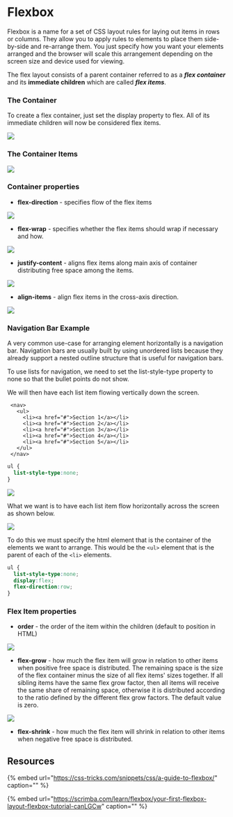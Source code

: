# Flexbox

Flexbox is a name for a set of CSS layout rules for laying out items in rows or columns. They allow you to apply rules to elements to place them side-by-side and re-arrange them. You just specify how you want your elements arranged and the browser will scale this arrangement depending on the screen size and device used for viewing.

The flex layout consists of a parent container referred to as a _**flex container**_ and its **immediate children** which are called _**flex items**_.

### The Container

To create a flex container, just set the display property to flex. All of its immediate children will now be considered flex items.

![](../../.gitbook/assets/image%20%2828%29.png)

### The Container Items

![](../../.gitbook/assets/image%20%28157%29.png)

### Container properties

* **flex-direction** - specifies flow of the flex items

![](../../.gitbook/assets/image%20%2874%29.png)

* **flex-wrap** - specifies whether the flex items should wrap if necessary and how.

![](../../.gitbook/assets/image%20%28139%29.png)

* **justify-content** - aligns flex items along main axis of container distributing free space among the items. 

![](../../.gitbook/assets/image%20%2851%29.png)

* **align-items** - align flex items in the cross-axis direction.

![](../../.gitbook/assets/image%20%28153%29.png)

### Navigation Bar Example

A very common use-case for arranging element horizontally is a navigation bar. Navigation bars are usually built by using unordered lists because they already support a nested outline structure that is useful for navigation bars.

To use lists for navigation, we need to set the list-style-type property to none so that the bullet points do not show.

We will then have each list item flowing vertically down the screen.

```markup
 <nav>
   <ul>
     <li><a href="#">Section 1</a></li>
     <li><a href="#">Section 2</a></li>
     <li><a href="#">Section 3</a></li>
     <li><a href="#">Section 4</a></li>
     <li><a href="#">Section 5</a></li>
   </ul>
 </nav>
```

```css
ul {
  list-style-type:none;
}
```

![](../../.gitbook/assets/image%20%2816%29.png)

What we want is to have each list item flow horizontally across the screen as shown below.

![](../../.gitbook/assets/image%20%289%29.png)

To do this we must specify the html element that is the container of the elements we want to arrange. This would be the `<ul>` element that is the parent of each of the `<li>` elements.

```css
ul {
  list-style-type:none;
  display:flex;
  flex-direction:row;
}
```

### 

### Flex Item properties

* **order** - the order of the item within the children \(default to position in HTML\)

![](../../.gitbook/assets/image%20%2864%29.png)

* **flex-grow** - how much the flex item will grow in relation to other items when positive free space is distributed. The remaining space is the size of the flex container minus the size of all flex items' sizes together. If all sibling items have the same flex grow factor, then all items will receive the same share of remaining space, otherwise it is distributed according to the ratio defined by the different flex grow factors. The default value is zero.

![](../../.gitbook/assets/image%20%28138%29.png)

* **flex-shrink** - how much the flex item will shrink in relation to other items when negative free space is distributed.

## Resources

{% embed url="https://css-tricks.com/snippets/css/a-guide-to-flexbox/" caption="" %}

{% embed url="https://scrimba.com/learn/flexbox/your-first-flexbox-layout-flexbox-tutorial-canLGCw" caption="" %}

